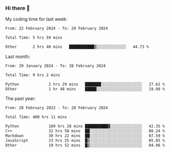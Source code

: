 ### Hi there 👋

My coding time for last week:

<!--START_SECTION:week-->

```txt
From: 22 February 2024 - To: 29 February 2024

Total Time: 5 hrs 59 mins

Other       2 hrs 40 mins   ███████████▒░░░░░░░░░░░░░   44.73 %
```

<!--END_SECTION:week-->

Last month:

<!--START_SECTION:month-->

```txt
From: 29 January 2024 - To: 28 February 2024

Total Time: 9 hrs 2 mins

Python             2 hrs 29 mins   ███████░░░░░░░░░░░░░░░░░░   27.62 %
Other              1 hr 48 mins    █████░░░░░░░░░░░░░░░░░░░░   19.99 %
```

<!--END_SECTION:month-->

The past year:

<!--START_SECTION:year-->

```txt
From: 28 February 2023 - To: 28 February 2024

Total Time: 400 hrs 11 mins

Python             169 hrs 28 mins ██████████▓░░░░░░░░░░░░░░   42.35 %
C++                32 hrs 58 mins  ██░░░░░░░░░░░░░░░░░░░░░░░   08.24 %
Markdown           30 hrs 22 mins  ██░░░░░░░░░░░░░░░░░░░░░░░   07.59 %
JavaScript         23 hrs 25 mins  █▒░░░░░░░░░░░░░░░░░░░░░░░   05.85 %
Other              19 hrs 52 mins  █▒░░░░░░░░░░░░░░░░░░░░░░░   04.96 %
```

<!--END_SECTION:year-->
